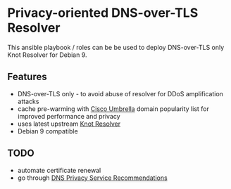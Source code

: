 Privacy-oriented DNS-over-TLS Resolver
======================================

This ansible playbook / roles can be be used to deploy DNS-over-TLS only
Knot Resolver for Debian 9.

Features
--------

- DNS-over-TLS only - to avoid abuse of resolver for DDoS amplification attacks
- cache pre-warming with [Cisco
  Umbrella](http://s3-us-west-1.amazonaws.com/umbrella-static/index.html)
  domain popularity list for improved performance and privacy
- uses latest upstream [Knot Resolver](https://www.knot-resolver.cz)
- Debian 9 compatible

TODO
----

- automate certificate renewal
- go through [DNS Privacy Service Recommendations](https://datatracker.ietf.org/doc/draft-ietf-dprive-bcp-op/)

